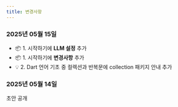 ```yaml
---
title: 변경사항
---
```



### 2025년 05월 15일

- 📦 1. 시작하기에 **LLM 설정** 추가
- 📦 1. 시작하기에 **변경사항** 추가
- 💡 2. Dart 언어 기초 중 컬렉션과 반복문에 collection 패키지 안내 추가

### 2025년 05월 14일

초안 공개
